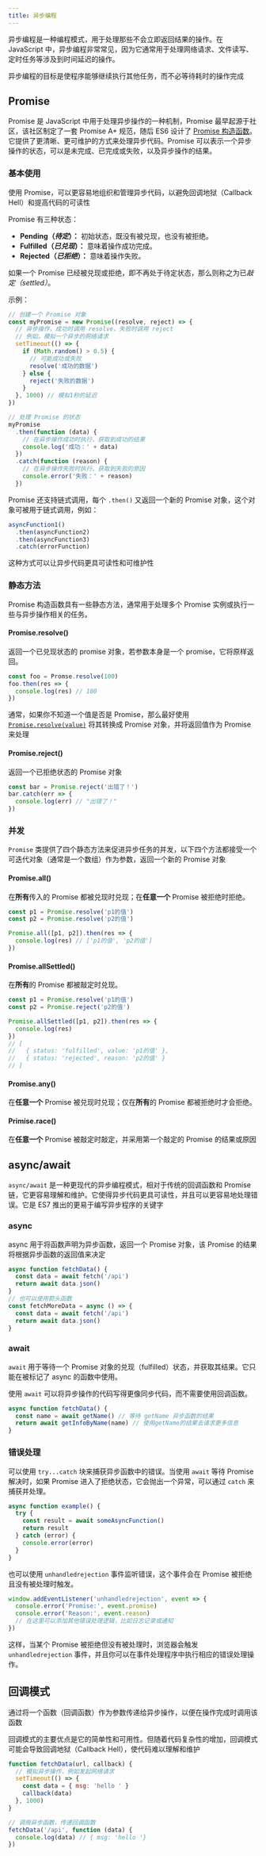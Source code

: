 ```yaml
---
title: 异步编程
---
```


异步编程是一种编程模式，用于处理那些不会立即返回结果的操作。在 JavaScript 中，异步编程非常常见，因为它通常用于处理网络请求、文件读写、定时任务等涉及到时间延迟的操作。

异步编程的目标是使程序能够继续执行其他任务，而不必等待耗时的操作完成

## Promise

Promise 是 JavaScript 中用于处理异步操作的一种机制，Promise 最早起源于社区，该社区制定了一套 Promise A+ 规范，随后 ES6 设计了 [Promise 构造函数](https://developer.mozilla.org/zh-CN/docs/Web/JavaScript/Reference/Global_Objects/Promise)。它提供了更清晰、更可维护的方式来处理异步代码。Promise 可以表示一个异步操作的状态，可以是未完成、已完成或失败，以及异步操作的结果。

### 基本使用

使用 Promise，可以更容易地组织和管理异步代码，以避免回调地狱（Callback Hell）和提高代码的可读性

Promise 有三种状态：

- **Pending（_待定_）：** 初始状态，既没有被兑现，也没有被拒绝。
- **Fulfilled（_已兑现_）：** 意味着操作成功完成。
- **Rejected（_已拒绝_）：** 意味着操作失败。

如果一个 Promise 已经被兑现或拒绝，即不再处于待定状态，那么则称之为已*敲定（settled）*。

示例：

```js
// 创建一个 Promise 对象
const myPromise = new Promise((resolve, reject) => {
  // 异步操作，成功时调用 resolve，失败时调用 reject
  // 例如，模拟一个异步的网络请求
  setTimeout(() => {
    if (Math.random() > 0.5) {
      // 可能成功或失败
      resolve('成功的数据')
    } else {
      reject('失败的数据')
    }
  }, 1000) // 模拟1秒的延迟
})

// 处理 Promise 的状态
myPromise
  .then(function (data) {
    // 在异步操作成功时执行，获取到成功的结果
    console.log('成功：' + data)
  })
  .catch(function (reason) {
    // 在异步操作失败时执行，获取到失败的原因
    console.error('失败：' + reason)
  })
```

Promise 还支持链式调用，每个 `.then()` 又返回一个新的 Promise 对象，这个对象可被用于链式调用，例如：

```js
asyncFunction1()
  .then(asyncFunction2)
  .then(asyncFunction3)
  .catch(errorFunction)
```

这种方式可以让异步代码更具可读性和可维护性

### 静态方法

Promise 构造函数具有一些静态方法，通常用于处理多个 Promise 实例或执行一些与异步操作相关的任务。

#### Promise.resolve()

返回一个已兑现状态的 promise 对象，若参数本身是一个 promise，它将原样返回。

```js
const foo = Promse.resolve(100)
foo.then(res => {
  console.log(res) // 100
})
```

通常，如果你不知道一个值是否是 Promise，那么最好使用 [`Promise.resolve(value)`](https://developer.mozilla.org/zh-CN/docs/Web/JavaScript/Reference/Global_Objects/Promise/resolve) 将其转换成 Promise 对象，并将返回值作为 Promise 来处理

#### Promise.reject()

返回一个已拒绝状态的 Promise 对象

```js
const bar = Promise.reject('出错了！')
bar.catch(err => {
  console.log(err) // "出错了！"
})
```

### 并发

`Promise` 类提供了四个静态方法来促进异步任务的并发，以下四个方法都接受一个可迭代对象（通常是一个数组）作为参数，返回一个新的 Promise 对象

#### Promise.all()

在**所有**传入的 Promise 都被兑现时兑现；在**任意一个** Promise 被拒绝时拒绝。

```js
const p1 = Promise.resolve('p1的值')
const p2 = Promise.resolve('p2的值')

Promise.all([p1, p2]).then(res => {
  console.log(res) // ['p1的值', 'p2的值']
})
```

#### Promise.allSettled()

在**所有**的 Promise 都被敲定时兑现。

```js
const p1 = Promise.resolve('p1的值')
const p2 = Promise.reject('p2的值')

Promise.allSettled([p1, p2]).then(res => {
  console.log(res)
})
// [
//   { status: 'fulfilled', value: 'p1的值' },
//   { status: 'rejected', reason: 'p2的值' }
// ]
```

#### Promise.any()

在**任意一个** Promise 被兑现时兑现；仅在**所有**的 Promise 都被拒绝时才会拒绝。

#### Primise.race()

在**任意一个** Promise 被敲定时敲定，并采用第一个敲定的 Promise 的结果或原因

## async/await

`async/await` 是一种更现代的异步编程模式，相对于传统的回调函数和 Promise 链，它更容易理解和维护。它使得异步代码更具可读性，并且可以更容易地处理错误。它是 ES7 推出的更易于编写异步程序的关键字

### async

async 用于将函数声明为异步函数，返回一个 Promise 对象，该 Promise 的结果将根据异步函数的返回值来决定

```js
async function fetchData() {
  const data = await fetch('/api')
  return await data.json()
}
// 也可以使用箭头函数
const fetchMoreData = async () => {
  const data = await fetch('/api')
  return await data.json()
}
```

### await

`await` 用于等待一个 Promise 对象的兑现（fulfilled）状态，并获取其结果。它只能在被标记了 async 的函数中使用。

使用 `await` 可以将异步操作的代码写得更像同步代码，而不需要使用回调函数。

```js
async function fetchData() {
  const name = await getName() // 等待 getName 异步函数的结果
  return await getInfoByName(name) // 使用getName的结果去请求更多信息
}
```

### 错误处理

可以使用 `try...catch` 块来捕获异步函数中的错误。当使用 `await` 等待 Promise 解决时，如果 Promise 进入了拒绝状态，它会抛出一个异常，可以通过 `catch` 来捕获并处理。

```js
async function example() {
  try {
    const result = await someAsyncFunction()
    return result
  } catch (error) {
    console.error(error)
  }
}
```

也可以使用 `unhandledrejection` 事件监听错误，这个事件会在 Promise 被拒绝且没有被处理时触发。

```js
window.addEventListener('unhandledrejection', event => {
  console.error('Promise:', event.promise)
  console.error('Reason:', event.reason)
  // 在这里可以添加其他错误处理逻辑，比如日志记录或通知
})
```

这样，当某个 Promise 被拒绝但没有被处理时，浏览器会触发 `unhandledrejection` 事件，并且你可以在事件处理程序中执行相应的错误处理操作。

## 回调模式

通过将一个函数（回调函数）作为参数传递给异步操作，以便在操作完成时调用该函数

回调模式的主要优点是它的简单性和可用性。但随着代码复杂性的增加，回调模式可能会导致回调地狱（Callback Hell），使代码难以理解和维护

```js
function fetchData(url, callback) {
  // 模拟异步操作，例如发起网络请求
  setTimeout(() => {
    const data = { msg: 'hello ' }
    callback(data)
  }, 1000)
}

// 调用异步函数，传递回调函数
fetchData('/api', function (data) {
  console.log(data) // { msg: 'hello '}
})
```
